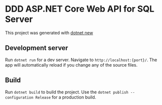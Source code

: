 # DDD ASP.NET Core Web API for SQL Server

This project was generated with [dotnet new](https://docs.microsoft.com/en-us/dotnet/core/tools/dotnet-new)

## Development server

Run `dotnet run` for a dev server. Navigate to `http://localhost:{port}/`. The app will automatically reload if you change any of the source files.

## Build

Run `dotnet build` to build the project. 
Use the `dotnet publish --configuration Release` for a production build.



